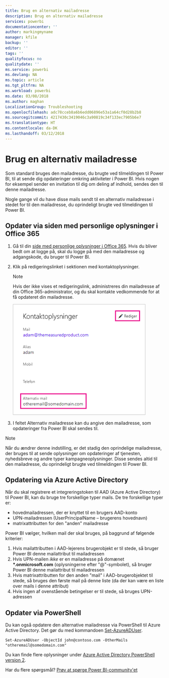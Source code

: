 ```yaml
---
title: Brug en alternativ mailadresse
description: Brug en alternativ mailadresse
services: powerbi
documentationcenter: ''
author: markingmyname
manager: kfile
backup: ''
editor: ''
tags: ''
qualityfocus: no
qualitydate: ''
ms.service: powerbi
ms.devlang: NA
ms.topic: article
ms.tgt_pltfrm: NA
ms.workload: powerbi
ms.date: 03/08/2018
ms.author: maghan
LocalizationGroup: Troubleshooting
ms.openlocfilehash: adc78cceb8a6b6edd06896e53a1a64cf0d28b2b8
ms.sourcegitcommit: 4217430c3419046c3a90819c34f133ec7905b6e7
ms.translationtype: HT
ms.contentlocale: da-DK
ms.lasthandoff: 03/12/2018
---
```

# <a name="using-an-alternate-email-address"></a>Brug en alternativ mailadresse
Som standard bruges den mailadresse, du brugte ved tilmeldingen til Power BI, til at sende dig opdateringer omkring aktiviteter i Power BI.  Hvis nogen for eksempel sender en invitation til dig om deling af indhold, sendes den til denne mailadresse.

Nogle gange vil du have disse mails sendt til en alternativ mailadresse i stedet for til den mailadresse, du oprindeligt brugte ved tilmeldingen til Power BI.

## <a name="updating-through-office-365-personal-info-page"></a>Opdater via siden med personlige oplysninger i Office 365
1. Gå til din [side med personlige oplysninger i Office 365](https://portal.office.com/account/#personalinfo).  Hvis du bliver bedt om at logge på, skal du logge på med den mailadresse og adgangskode, du bruger til Power BI.
2. Klik på redigeringslinket i sektionen med kontaktoplysninger.  
   
   > [!NOTE]
   > Hvis der ikke vises et redigeringslink, administreres din mailadresse af din Office 365-administrator, og du skal kontakte vedkommende for at få opdateret din mailadresse.
   > 
   > 
   
   ![](media/service-admin-alternate-email-address-for-power-bi/contact-details.png)
3. I feltet Alternativ mailadresse kan du angive den mailadresse, som opdateringer fra Power BI skal sendes til.

> [!NOTE]
> Når du ændrer denne indstilling, er det stadig den oprindelige mailadresse, der bruges til at sende oplysninger om opdateringer af tjenesten, nyhedsbreve og andre typer kampagneoplysninger.  Disse sendes altid til den mailadresse, du oprindeligt brugte ved tilmeldingen til Power BI.
> 
> 

## <a name="updating-through-azure-active-directory"></a>Opdatering via Azure Active Directory
Når du skal registrere et integreringstoken til AAD (Azure Active Directory) til Power BI, kan du bruge tre forskellige typer mails. De tre forskellige typer er:

* hovedmailadressen, der er knyttet til en brugers AAD-konto
* UPN-mailadressen (UserPrincipalName – brugerens hovednavn)
* matrixattributten for den "anden" mailadresse

Power BI vælger, hvilken mail der skal bruges, på baggrund af følgende kriterier:
1.  Hvis mailattributten i AAD-lejerens brugerobjekt er til stede, så bruger Power BI denne mailattribut til mailadressen
2.  Hvis UPN-mailen *ikke* er en mailadresse på domænet **\*.onmicrosoft.com** (oplysningerne efter "\@"-symbolet), så bruger Power BI denne mailattribut til mailadressen
3.  Hvis matrixattributten for den anden "mail" i AAD-brugerobjektet til stede, så bruges den første mail på denne liste (da der kan være en liste over mails i denne attribut)
4. Hvis ingen af ovenstående betingelser er til stede, så bruges UPN-adressen

## <a name="updating-with-powershell"></a>Opdater via PowerShell
Du kan også opdatere den alternative mailadresse via PowerShell til Azure Active Directory. Det gør du med kommandoen [Set-AzureADUser](https://docs.microsoft.com/powershell/module/azuread/set-azureaduser).

```
Set-AzureADUser -ObjectId john@contoso.com -OtherMails "otheremail@somedomain.com"
```

Du kan finde flere oplysninger under [Azure Active Directory PowerShell version 2](https://docs.microsoft.com/powershell/azure/active-directory/install-adv2).

Har du flere spørgsmål? [Prøv at spørge Power BI-community'et](http://community.powerbi.com/)


